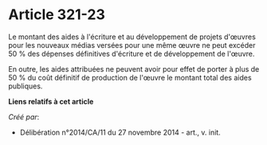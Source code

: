 # Article 321-23

Le montant des aides à l'écriture et au développement de projets d'œuvres pour les nouveaux médias versées pour une même
œuvre ne peut excéder 50 % des dépenses définitives d'écriture et de développement de l'œuvre. 

En outre, les aides attribuées ne peuvent avoir pour effet de porter à plus de 50 % du coût définitif de production de
l'œuvre le montant total des aides publiques.

**Liens relatifs à cet article**

_Créé par_:

  - Délibération n°2014/CA/11 du 27 novembre 2014 - art., v. init.
